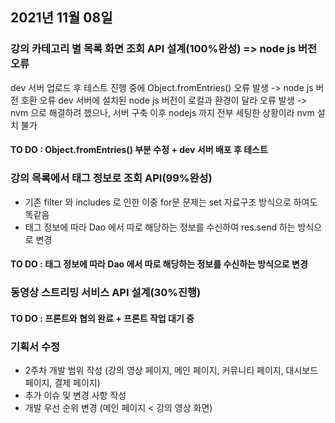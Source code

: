 ## 2021년 11월 08일

### 강의 카테고리 별 목록 화면 조회 API 설계(100%완성) => node js 버전 오류 

dev 서버 업로드 후 테스트 진행 중에 Object.fromEntries() 오류 발생 -> node js 버전 호환 오류
dev 서버에 설치된 node js 버전이 로컬과 환경이 달라 오류 발생 -> nvm 으로 해결하려 했으나, 서버 구축 이후 nodejs 까지 전부 세팅한 상황이라 nvm 설치 불가

#### TO DO : Object.fromEntries() 부분 수정 + dev 서버 배포 후 테스트


### 강의 목록에서 태그 정보로 조회 API(99%완성)
- 기존 filter 와 includes 로 인한 이중 for문 문제는 set 자료구조 방식으로 하여도 똑같음
- 태그 정보에 따라 Dao 에서 따로 해당하는 정보를 수신하여 res.send 하는 방식으로 변경
#### TO DO : 태그 정보에 따라 Dao 에서 따로 해당하는 정보를 수신하는 방식으로 변경

### 동영상 스트리밍 서비스 API 설계(30%진행)

#### TO DO : 프론트와 협의 완료 + 프론트 작업 대기 중

### 기획서 수정

- 2주차 개발 범위 작성 (강의 영상 페이지, 메인 페이지, 커뮤니티 페이지, 대시보드 페이지, 결제 페이지)
- 추가 이슈 및 변경 사항 작성
- 개발 우선 순위 변경 (메인 페이지 < 강의 영상 화면)
